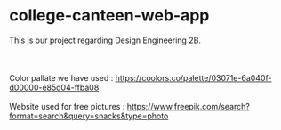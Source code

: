 # college-canteen-web-app 
This is our project regarding Design Engineering 2B. <br><br> <br><br>
Color pallate we have used  : https://coolors.co/palette/03071e-6a040f-d00000-e85d04-ffba08 <br><br> 
Website used for free pictures : https://www.freepik.com/search?format=search&query=snacks&type=photo <br><br>
